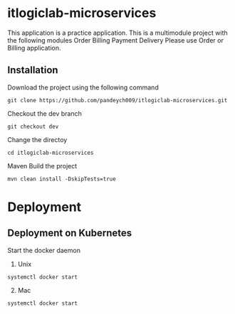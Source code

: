 # itlogiclab-microservices
This application is a practice application. This is a multimodule project with the following modules
Order 
Billing
Payment 
Delivery
Please use Order or Billing application. 

## Installation
Download the project using the following command
```
git clone https://github.com/pandeych009/itlogiclab-microservices.git
```

Checkout the dev branch
```
git checkout dev
```

Change the directoy 
```
cd itlogiclab-microservices
```

Maven Build the project
```
mvn clean install -DskipTests=true

```
# Deployment

## Deployment on Kubernetes

Start the docker daemon 

1. Unix 
```
systemctl docker start
```

2. Mac
```
systemctl docker start
```
